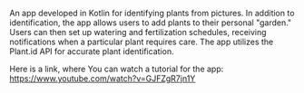 An app developed in Kotlin for identifying plants from pictures. In addition to identification, the app allows users to add plants to their personal "garden." Users can then set up watering and fertilization schedules, receiving notifications when a particular plant requires care. The app utilizes the Plant.id API for accurate plant identification.

Here is a link, where You can watch a tutorial for the app: https://www.youtube.com/watch?v=GJFZgR7jn1Y

